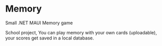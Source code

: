 # Memory
Small .NET MAUI Memory game

School project,
You can play memory with your own cards (uploadable), your scores get saved in a local database.
